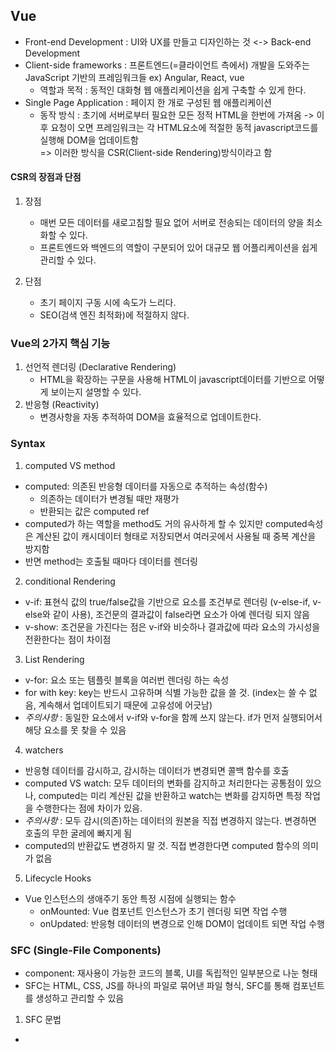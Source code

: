 ## Vue
- Front-end Development : UI와 UX를 만들고 디자인하는 것 <-> Back-end Development
- Client-side frameworks : 프론트엔드(=클라이언트 측에서) 개발을 도와주는 JavaScript 기반의 프레임워크들 ex) Angular, React, vue
    - 역할과 목적 : 동적인 대화형 웹 애플리케이션을 쉽게 구축할 수 있게 한다.
- Single Page Application : 페이지 한 개로 구성된 웹 애플리케이션
    - 동작 방식 : 초기에 서버로부터 필요한 모든 정적 HTML을 한번에 가져옴 -> 이후 요청이 오면 프레임워크는 각 HTML요소에 적절한 동적 javascript코드를 실행해 DOM을 업데이트함<br/>
    => 이러한 방식을 CSR(Client-side Rendering)방식이라고 함


#### CSR의 장점과 단점
1. 장점
    - 매번 모든 데이터를 새로고침할 필요 없어 서버로 전송되는 데이터의 양을 최소화할 수 있다.
    - 프론트엔드와 백엔드의 역할이 구분되어 있어 대규모 웹 어플리케이션을 쉽게 관리할 수 있다.

2. 단점
    - 초기 페이지 구동 시에 속도가 느리다.
    - SEO(검색 엔진 최적화)에 적절하지 않다.

### Vue의 2가지 핵심 기능
1. 선언적 렌더링 (Declarative Rendering)
    - HTML을 확장하는 구문을 사용해 HTML이 javascript데이터를 기반으로 어떻게 보이는지 설명할 수 있다.
2. 반응형 (Reactivity)
    - 변경사항을 자동 추적하여 DOM을 효율적으로 업데이트한다.


### Syntax
1. computed VS method
- computed: 의존된 반응형 데이터를 자동으로 추적하는 속성(함수)
    - 의존하는 데이터가 변경될 때만 재평가
    - 반환되는 값은 computed ref
- computed가 하는 역할을 method도 거의 유사하게 할 수 있지만 computed속성은 계산된 값이 캐시데이터 형태로 저장되면서 여러곳에서 사용될 때 중복 계산을 방지함
- 반면 method는 호출될 때마다 데이터를 렌더링

2. conditional Rendering
- v-if: 표현식 값의 true/false값을 기반으로 요소를 조건부로 렌더링 (v-else-if, v-else와 같이 사용), 조건문의 결과값이 false라면 요소가 아예 렌더링 되지 않음
- v-show: 조건문을 가진다는 점은 v-if와 비슷하나 결과값에 따라 요소의 가시성을 전환한다는 점이 차이점

3. List Rendering
- v-for: 요소 또는 템플릿 블록을 여러번 렌더링 하는 속성 
- for with key: key는 반드시 고유하며 식별 가능한 값을 쓸 것. (index는 쓸 수 없음, 계속해서 업데이트되기 때문에 고유성에 어긋남)
- *주의사항* : 동일한 요소에서 v-if와 v-for을 함께 쓰지 않는다. if가 먼저 실행되어서 해당 요소를 못 찾을 수 있음

4. watchers
- 반응형 데이터를 감시하고, 감시하는 데이터가 변경되면 콜백 함수를 호출
- computed VS watch: 모두 데이터의 변화를 감지하고 처리한다는 공통점이 있으나, computed는 미리 계산된 값을 반환하고 watch는 변화를 감지하면 특정 작업을 수행한다는 점에 차이가 있음.
- *주의사항* : 모두 감시(의존)하는 데이터의 원본을 직접 변경하지 않는다. 변경하면 호출의 무한 굴레에 빠지게 됨
- computed의 반환값도 변경하지 말 것. 직접 변경한다면 computed 함수의 의미가 없음

5. Lifecycle Hooks
- Vue 인스턴스의 생애주기 동안 특정 시점에 실행되는 함수
    - onMounted: Vue 컴포넌트 인스턴스가 초기 렌더링 되면 작업 수행
    - onUpdated: 반응형 데이터의 변경으로 인해 DOM이 업데이트 되면 작업 수행


### SFC (Single-File Components)
- component: 재사용이 가능한 코드의 블록, UI를 독립적인 일부분으로 나눈 형태
- SFC는 HTML, CSS, JS를 하나의 파일로 묶어낸 파일 형식, SFC를 통해 컴포넌트를 생성하고 관리할 수 있음

1. SFC 문법 
- <template>, <script>, <style>의 구성요소를 가짐 (위치하는 순서는 상관없음)
- <template>는 최상의 블록 하나만을 가질 수 있음
- <script setup>의 구조로 setup()함수로 사용되어 따로 선언해줄 필요 없음, return값도 선언 필요없음
- <style scoped>의 구조를 가지며, scoped가 지정되면 css가 현재 컴포넌트에만 적용됨 (*단, 부모 컴포넌트에 적용한 스타일은 최상위 요소의 자식에게도 적용된다)

2. vite
- SFC로 서버를 실행하기 위해서는 인터프리터가 필요하다. ex) vite
```
* vite 프로젝트 명령어 모음
npm create vue@lastest --vite 프로젝트 생성
cd vue-project --생성된 프로젝트로 경로 이동
npm install --프로젝트 디렉토리 설치
npm run dev --서버 실행

```

- vite 프로젝트 구조
    1. node_modules: node.js 프로젝트에서 사용되는 외부 패키지들이 저장되는 디렉토리, 프로젝트 실행에 필요한 라이브러리 및 패키지 데이터를 포함함
    2. src/components: Vue 컴포넌트들을 작성하는 곳
    3. src/App.vue: Root Component, 최상위 컴포넌트로 모든 하위 컴포넌트를 포함함
    4. src/main.js: 필요한 라이브러리를 import하고 전역 설정을 수행함
    5. index.html: Vue앱의 기본 HTML파일, 사용자에게 직접적으로 노출되는 파일


3. 모듈과 번들러
- 모듈(Module): 프로그램을 구성하는 독립적인 코드 블록 파일
- 모듈의 문제점: 개발하는 어플리케이션이 복잡해지면서 모듈 간의 의존성이 심화되고 유지보수가 어려워짐
- 번들러(Bundler): 여러 모듈과 파일을 하나의 번들로 묶어 모듈의 의존성 관리 및 코드 최적화에 사용되는 도구, vite는 Rollup이라는 번들러를 사용


4. Virtual DOM
- 가상의 DOM을 생성해 메모리에 저장하고 실제 DOM과 동기화하는 프로그래밍 개념
- 장점 및 특징
    - 실제 DOM의 조작을 최소화, 변경된 부분만 업데이트하여 성능 향상(효율성)
    - 데이터의 변경을 자동으로 감지하여 UI를 업데이트(반응성)
    - 개발자는 실제 DOM조작을 Vue에게 맡기고 컴포넌트와 템플릿을 이용해 추상화된 프로그래밍 방식을 택할 수 있음(추상화)
- 주의사항
    - 실제 DOM에 접근하지 말 것, Vue의 ref, Lifecycle Hooks 함수를 이용해 간접적으로 조작할 것

5. Passing Props & Component Events
- props: 부모 컴포넌트로 부터 자식 데이터를 전달하는데 사용되는 속성
    - 모든 props는 자식 속성과 부모 속성 사이에 **하향식 단방향 바인딩**을 형성한다.
    - 부모 속성이 업데이트 되면 이를 내려받는 자식 컴포넌트는 자연스럽게 갱신(임의로 props를 변경하는 것은 불가능)
```
* prop 이름="prop값"  --부모 컴포넌트의 자식 컴포넌트 바인딩에 추가해주기
* defineProps({prop 이름: 타입}]  --자식 컴포넌트에서 내려받은 prop을 정의해주기
* {{ prop이름 }}  -- 자식 템플릿에서 반응형 변수처럼 사용

--> 같은 방식으로 내려받은 데이터를 하위 자식 컴포넌트에 한번 더 내려보낼 수 있음
** prop이름 작성 시에 camelCase와 kebab-case를 구분해줄 것
```
- $emit: 자식 컴포넌트가 이벤트를 발생시켜 부모 컴포넌트로 데이터를 전달하는 메서드
